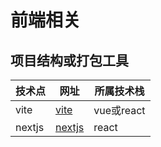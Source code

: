 # 前端相关
## 项目结构或打包工具



|   技术点    | 网址 |  所属技术栈 |
| ----------- | ----------- |----------- |
| vite      | [vite](https://cn.vitejs.dev/guide/features.html)       |  vue或react   |
| nextjs   |  [nextjs](https://nextjs.org/docs/getting-started/installation)        | react |
